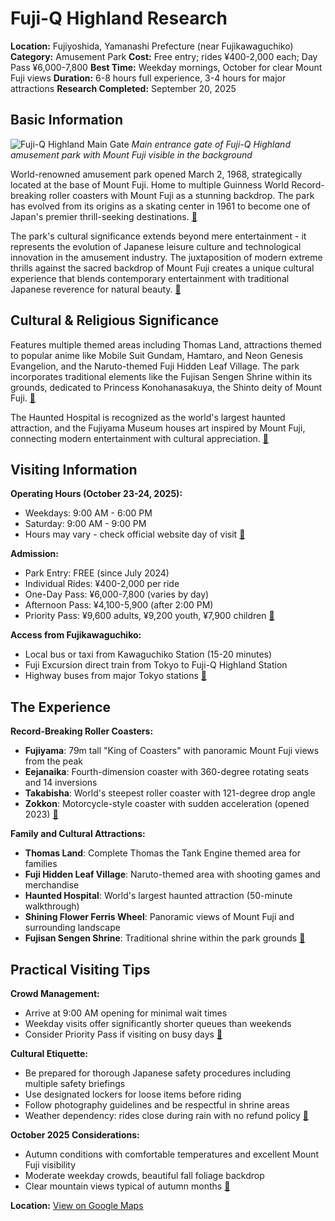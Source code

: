 # Fuji-Q Highland Research

**Location:** Fujiyoshida, Yamanashi Prefecture (near Fujikawaguchiko)
**Category:** Amusement Park
**Cost:** Free entry; rides ¥400-2,000 each; Day Pass ¥6,000-7,800
**Best Time:** Weekday mornings, October for clear Mount Fuji views
**Duration:** 6-8 hours full experience, 3-4 hours for major attractions
**Research Completed:** September 20, 2025

## Basic Information

![Fuji-Q Highland Main Gate](https://upload.wikimedia.org/wikipedia/commons/a/af/FujiQ_Highland_MainGate.JPG)
*Main entrance gate of Fuji-Q Highland amusement park with Mount Fuji visible in the background*

World-renowned amusement park opened March 2, 1968, strategically located at the base of Mount Fuji. Home to multiple Guinness World Record-breaking roller coasters with Mount Fuji as a stunning backdrop. The park has evolved from its origins as a skating center in 1961 to become one of Japan's premier thrill-seeking destinations. [🔗](https://www.fujiq.jp/en/)

The park's cultural significance extends beyond mere entertainment - it represents the evolution of Japanese leisure culture and technological innovation in the amusement industry. The juxtaposition of modern extreme thrills against the sacred backdrop of Mount Fuji creates a unique cultural experience that blends contemporary entertainment with traditional Japanese reverence for natural beauty. [🔗](https://en.wikipedia.org/wiki/Fuji-Q_Highland)

## Cultural & Religious Significance

Features multiple themed areas including Thomas Land, attractions themed to popular anime like Mobile Suit Gundam, Hamtaro, and Neon Genesis Evangelion, and the Naruto-themed Fuji Hidden Leaf Village. The park incorporates traditional elements like the Fujisan Sengen Shrine within its grounds, dedicated to Princess Konohanasakuya, the Shinto deity of Mount Fuji. [🔗](https://www.japan-travel/en/spot/1332/)

The Haunted Hospital is recognized as the world's largest haunted attraction, and the Fujiyama Museum houses art inspired by Mount Fuji, connecting modern entertainment with cultural appreciation. [🔗](https://www.thrill-data.com/waits/park/additional-parks-asia/fuji-q-highland/)

## Visiting Information

**Operating Hours (October 23-24, 2025):**
- Weekdays: 9:00 AM - 6:00 PM
- Saturday: 9:00 AM - 9:00 PM
- Hours may vary - check official website day of visit [🔗](https://www.fujiq.jp/en/)

**Admission:**
- Park Entry: FREE (since July 2024)
- Individual Rides: ¥400-2,000 per ride
- One-Day Pass: ¥6,000-7,800 (varies by day)
- Afternoon Pass: ¥4,100-5,900 (after 2:00 PM)
- Priority Pass: ¥9,600 adults, ¥9,200 youth, ¥7,900 children [🔗](https://www.fujiq.jp/en/)

**Access from Fujikawaguchiko:**
- Local bus or taxi from Kawaguchiko Station (15-20 minutes)
- Fuji Excursion direct train from Tokyo to Fuji-Q Highland Station
- Highway buses from major Tokyo stations [🔗](https://japantravel.navitime.com/en/area/jp/guide/NTJhowto0108-en/)

## The Experience

**Record-Breaking Roller Coasters:**
- **Fujiyama**: 79m tall "King of Coasters" with panoramic Mount Fuji views from the peak
- **Eejanaika**: Fourth-dimension coaster with 360-degree rotating seats and 14 inversions
- **Takabisha**: World's steepest roller coaster with 121-degree drop angle
- **Zokkon**: Motorcycle-style coaster with sudden acceleration (opened 2023) [🔗](https://www.fujiq.jp/en/)

**Family and Cultural Attractions:**
- **Thomas Land**: Complete Thomas the Tank Engine themed area for families
- **Fuji Hidden Leaf Village**: Naruto-themed area with shooting games and merchandise
- **Haunted Hospital**: World's largest haunted attraction (50-minute walkthrough)
- **Shining Flower Ferris Wheel**: Panoramic views of Mount Fuji and surrounding landscape
- **Fujisan Sengen Shrine**: Traditional shrine within the park grounds [🔗](https://www.japan-guide.com/e/e6918.html)

## Practical Visiting Tips

**Crowd Management:**
- Arrive at 9:00 AM opening for minimal wait times
- Weekday visits offer significantly shorter queues than weekends
- Consider Priority Pass if visiting on busy days [🔗](https://www.fujiq.jp/en/)

**Cultural Etiquette:**
- Be prepared for thorough Japanese safety procedures including multiple safety briefings
- Use designated lockers for loose items before riding
- Follow photography guidelines and be respectful in shrine areas
- Weather dependency: rides close during rain with no refund policy [🔗](https://www.thrill-data.com/waits/park/additional-parks-asia/fuji-q-highland/)

**October 2025 Considerations:**
- Autumn conditions with comfortable temperatures and excellent Mount Fuji visibility
- Moderate weekday crowds, beautiful fall foliage backdrop
- Clear mountain views typical of autumn months [🔗](https://www.japan-guide.com/e/e6918.html)

**Location:** [View on Google Maps](https://maps.google.com/maps?q=35.4873,138.7805)